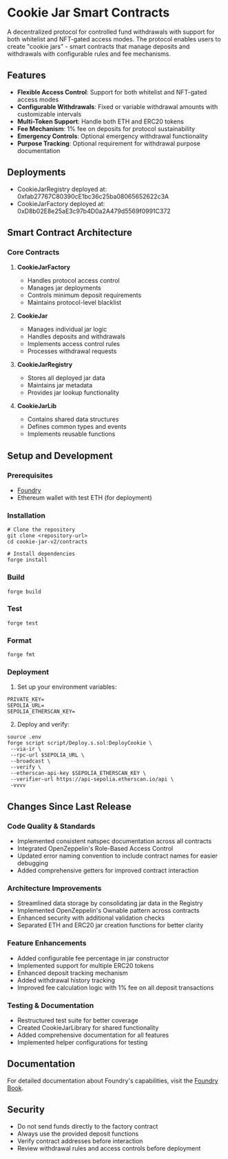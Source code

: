 # Cookie Jar Smart Contracts

A decentralized protocol for controlled fund withdrawals with support for both whitelist and NFT-gated access modes. The protocol enables users to create "cookie jars" - smart contracts that manage deposits and withdrawals with configurable rules and fee mechanisms.

## Features

- **Flexible Access Control**: Support for both whitelist and NFT-gated access modes
- **Configurable Withdrawals**: Fixed or variable withdrawal amounts with customizable intervals
- **Multi-Token Support**: Handle both ETH and ERC20 tokens
- **Fee Mechanism**: 1% fee on deposits for protocol sustainability
- **Emergency Controls**: Optional emergency withdrawal functionality
- **Purpose Tracking**: Optional requirement for withdrawal purpose documentation

## Deployments

- CookieJarRegistry deployed at: 0xfab27767C80390cE1bc36c25ba08065652622c3A
- CookieJarFactory deployed at: 0xD8b02E8e25aE3c97b4D0a2A479d5569f0991C372

## Smart Contract Architecture

### Core Contracts

1. **CookieJarFactory**

   - Handles protocol access control
   - Manages jar deployments
   - Controls minimum deposit requirements
   - Maintains protocol-level blacklist

2. **CookieJar**

   - Manages individual jar logic
   - Handles deposits and withdrawals
   - Implements access control rules
   - Processes withdrawal requests

3. **CookieJarRegistry**

   - Stores all deployed jar data
   - Maintains jar metadata
   - Provides jar lookup functionality

4. **CookieJarLib**
   - Contains shared data structures
   - Defines common types and events
   - Implements reusable functions

## Setup and Development

### Prerequisites

- [Foundry](https://book.getfoundry.sh/)
- Ethereum wallet with test ETH (for deployment)

### Installation

```shell
# Clone the repository
git clone <repository-url>
cd cookie-jar-v2/contracts

# Install dependencies
forge install
```

### Build

```shell
forge build
```

### Test

```shell
forge test
```

### Format

```shell
forge fmt
```

### Deployment

1. Set up your environment variables:

```shell
PRIVATE_KEY=
SEPOLIA_URL=
SEPOLIA_ETHERSCAN_KEY=
```

2. Deploy and verify:

```shell
source .env
forge script script/Deploy.s.sol:DeployCookie \
 --via-ir \
 --rpc-url $SEPOLIA_URL \
 --broadcast \
 --verify \
 --etherscan-api-key $SEPOLIA_ETHERSCAN_KEY \
 --verifier-url https://api-sepolia.etherscan.io/api \
 -vvvv
```

## Changes Since Last Release

### Code Quality & Standards

- Implemented consistent natspec documentation across all contracts
- Integrated OpenZeppelin's Role-Based Access Control
- Updated error naming convention to include contract names for easier debugging
- Added comprehensive getters for improved contract interaction

### Architecture Improvements

- Streamlined data storage by consolidating jar data in the Registry
- Implemented OpenZeppelin's Ownable pattern across contracts
- Enhanced security with additional validation checks
- Separated ETH and ERC20 jar creation functions for better clarity

### Feature Enhancements

- Added configurable fee percentage in jar constructor
- Implemented support for multiple ERC20 tokens
- Enhanced deposit tracking mechanism
- Added withdrawal history tracking
- Improved fee calculation logic with 1% fee on all deposit transactions

### Testing & Documentation

- Restructured test suite for better coverage
- Created CookieJarLibrary for shared functionality
- Added comprehensive documentation for all features
- Implemented helper configurations for testing

## Documentation

For detailed documentation about Foundry's capabilities, visit the [Foundry Book](https://book.getfoundry.sh/).

## Security

- Do not send funds directly to the factory contract
- Always use the provided deposit functions
- Verify contract addresses before interaction
- Review withdrawal rules and access controls before deployment
